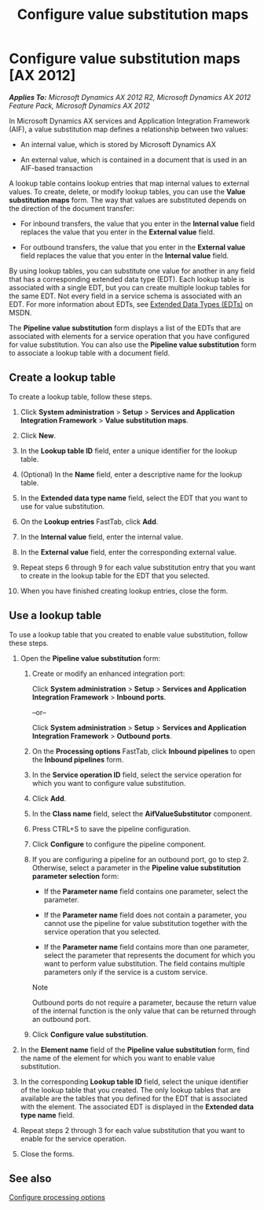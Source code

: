﻿---
title: Configure value substitution maps
TOCTitle: Configure value substitution maps
ms:assetid: f3d81371-ac04-4ef8-b180-8d686b754989
ms:mtpsurl: https://technet.microsoft.com/en-us/library/Hh202120(v=AX.60)
ms:contentKeyID: 35949381
ms.date: 11/07/2012
mtps_version: v=AX.60
---

# Configure value substitution maps [AX 2012]


_**Applies To:** Microsoft Dynamics AX 2012 R2, Microsoft Dynamics AX 2012 Feature Pack, Microsoft Dynamics AX 2012_

In Microsoft Dynamics AX services and Application Integration Framework (AIF), a value substitution map defines a relationship between two values:

  - An internal value, which is stored by Microsoft Dynamics AX

  - An external value, which is contained in a document that is used in an AIF-based transaction

A lookup table contains lookup entries that map internal values to external values. To create, delete, or modify lookup tables, you can use the **Value substitution maps** form. The way that values are substituted depends on the direction of the document transfer:

  - For inbound transfers, the value that you enter in the **Internal value** field replaces the value that you enter in the **External value** field.

  - For outbound transfers, the value that you enter in the **External value** field replaces the value that you enter in the **Internal value** field.

By using lookup tables, you can substitute one value for another in any field that has a corresponding extended data type (EDT). Each lookup table is associated with a single EDT, but you can create multiple lookup tables for the same EDT. Not every field in a service schema is associated with an EDT. For more information about EDTs, see [Extended Data Types (EDTs)](http://go.microsoft.com/fwlink/?linkid=218225) on MSDN.

The **Pipeline value substitution** form displays a list of the EDTs that are associated with elements for a service operation that you have configured for value substitution. You can also use the **Pipeline value substitution** form to associate a lookup table with a document field.

## Create a lookup table

To create a lookup table, follow these steps.

1.  Click **System administration** \> **Setup** \> **Services and Application Integration Framework** \> **Value substitution maps**.

2.  Click **New**.

3.  In the **Lookup table ID** field, enter a unique identifier for the lookup table.

4.  (Optional) In the **Name** field, enter a descriptive name for the lookup table.

5.  In the **Extended data type name** field, select the EDT that you want to use for value substitution.

6.  On the **Lookup entries** FastTab, click **Add**.

7.  In the **Internal value** field, enter the internal value.

8.  In the **External value** field, enter the corresponding external value.

9.  Repeat steps 6 through 9 for each value substitution entry that you want to create in the lookup table for the EDT that you selected.

10. When you have finished creating lookup entries, close the form.

## Use a lookup table

To use a lookup table that you created to enable value substitution, follow these steps.

1.  Open the **Pipeline value substitution** form:
    
    1.  Create or modify an enhanced integration port:
        
        Click **System administration** \> **Setup** \> **Services and Application Integration Framework** \> **Inbound ports**.
        
        –or–
        
        Click **System administration** \> **Setup** \> **Services and Application Integration Framework** \> **Outbound ports**.
    
    2.  On the **Processing options** FastTab, click **Inbound pipelines** to open the **Inbound pipelines** form.
    
    3.  In the **Service operation ID** field, select the service operation for which you want to configure value substitution.
    
    4.  Click **Add**.
    
    5.  In the **Class name** field, select the **AifValueSubstitutor** component.
    
    6.  Press CTRL+S to save the pipeline configuration.
    
    7.  Click **Configure** to configure the pipeline component.
    
    8.  If you are configuring a pipeline for an outbound port, go to step 2. Otherwise, select a parameter in the **Pipeline value substitution parameter selection** form:
        
          - If the **Parameter name** field contains one parameter, select the parameter.
        
          - If the **Parameter name** field does not contain a parameter, you cannot use the pipeline for value substitution together with the service operation that you selected.
        
          - If the **Parameter name** field contains more than one parameter, select the parameter that represents the document for which you want to perform value substitution. The field contains multiple parameters only if the service is a custom service.
        

        > [!NOTE]
        > <P>Outbound ports do not require a parameter, because the return value of the internal function is the only value that can be returned through an outbound port.</P>

    
    9.  Click **Configure value substitution**.

2.  In the **Element name** field of the **Pipeline value substitution** form, find the name of the element for which you want to enable value substitution.

3.  In the corresponding **Lookup table ID** field, select the unique identifier of the lookup table that you created. The only lookup tables that are available are the tables that you defined for the EDT that is associated with the element. The associated EDT is displayed in the **Extended data type name** field.

4.  Repeat steps 2 through 3 for each value substitution that you want to enable for the service operation.

5.  Close the forms.

## See also

[Configure processing options](configure-processing-options.md)

